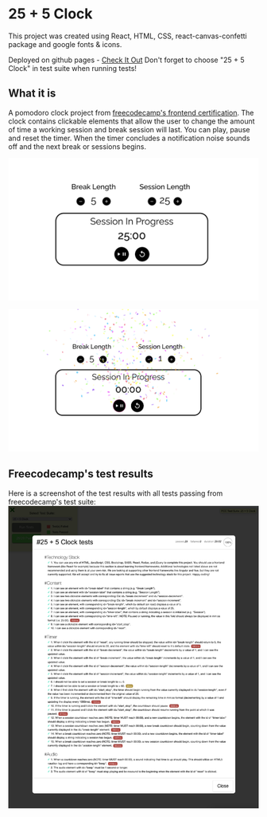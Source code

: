 # 25 + 5 Clock

This project was created using React, HTML, CSS, react-canvas-confetti package and google fonts & icons.

Deployed on github pages - [Check It Out](https://natalievasquez11.github.io/pomodoro-clock/)
Don't forget to choose "25 + 5 Clock" in test suite when running tests!

## What it is

A pomodoro clock project from [freecodecamp's frontend certification](https://www.freecodecamp.org/learn/front-end-development-libraries/front-end-development-libraries-projects/build-a-25--5-clock). The clock contains clickable elements that allow the user to change the amount of time a working session and break session will last. You can play, pause and reset the timer. When the timer concludes a notification noise sounds off and the next break or sessions begins.

![project-img](./src/images/project-img.png)

![project-img2](./src/images/project-img2.png)

## Freecodecamp's test results

Here is a screenshot of the test results with all tests passing from freecodecamp's test suite:
![screenshot](./src/images/test-results.png)